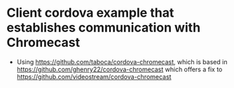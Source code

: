 # Client cordova example that establishes communication with Chromecast

* Using https://github.com/taboca/cordova-chromecast, which is based in https://github.com/ghenry22/cordova-chromecast which offers a fix to https://github.com/videostream/cordova-chromecast


